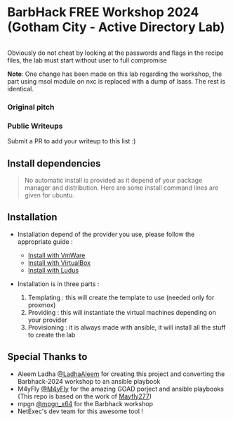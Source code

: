 # BarbHack FREE Workshop 2024 (Gotham City - Active Directory Lab)

<div>
<img src=""/>
</div>

Obviously do not cheat by looking at the passwords and flags in the recipe files, the lab must start without user to full compromise

**Note**: One change has been made on this lab regarding the workshop, the part using msol module on nxc is replaced with a dump of lsass. The rest is identical.

### Original pitch

### Public Writeups


Submit a PR to add your writeup to this list :)

## Install dependencies

> No automatic install is provided as it depend of your package manager and distribution. Here are some install command lines are given for ubuntu.

## Installation

- Installation depend of the provider you use, please follow the appropriate guide :
  - [Install with VmWare](./docs/install_with_vmware.md)
  - [Install with VirtualBox](./docs/install_with_virtualbox.md)
  - [Install with Ludus](./docs/install_with_ludus.md)

- Installation is in three parts :
  1. Templating : this will create the template to use (needed only for proxmox) 
  2. Providing : this will instantiate the virtual machines depending on your provider
  3. Provisioning : it is always made with ansible, it will install all the stuff to create the lab

## Special Thanks to

- Aleem Ladha [@LadhaAleem](https://x.com/LadhaAleem) for creating this project and converting the Barbhack-2024 workshop to an ansible playbook  
- M4yFly [@M4yFly](https://x.com/M4yFly) for the amazing GOAD porject and ansible playbooks (This repo is based on the work of [Mayfly277](https://github.com/Orange-Cyberdefense/GOAD/))
- mpgn [@mpgn_x64](https://x.com/mpgn_x64) for the Barbhack workshop
- NetExec's dev team for this awesome tool !
